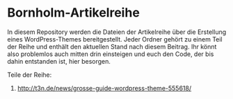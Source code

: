 # Bornholm-Artikelreihe

In diesem Repository werden die Dateien der Artikelreihe über die Erstellung eines WordPress-Themes bereitgestellt. Jeder Ordner gehört zu einem Teil der Reihe und enthält den aktuellen Stand nach diesem Beitrag. Ihr könnt also problemlos auch mitten drin einsteigen und euch den Code, der bis dahin entstanden ist, hier besorgen.

Teile der Reihe:

1. http://t3n.de/news/grosse-guide-wordpress-theme-555618/
